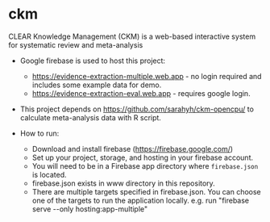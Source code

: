 # ckm
CLEAR Knowledge Management (CKM) is a web-based interactive system for systematic review and meta-analysis


- Google firebase is used to host this project:
  - https://evidence-extraction-multiple.web.app - no login required and includes some example data for demo.
  - https://evidence-extraction-eval.web.app - requires google login.


- This project depends on https://github.com/sarahyh/ckm-opencpu/ to calculate meta-analysis data with R script.


- How to run:
  - Download and install firebase (https://firebase.google.com/)
  - Set up your project, storage, and hosting in your firebase account.
  - You will need to be in a Firebase app directory where `firebase.json` is located.
  - firebase.json exists in www directory in this repository.
  - There are multiple targets specified in firebase.json.  You can choose one of the targets to run the application locally.
    e.g. run "firebase serve --only hosting:app-multiple"

